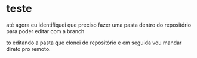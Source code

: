 # teste
até agora eu identifiquei que preciso fazer uma pasta dentro do repositório para poder editar com a branch



to editando a pasta que clonei do repositório e em seguida vou mandar direto pro remoto.
